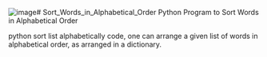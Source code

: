 ![image](https://github.com/premsbhalerao/Sort_Words_in_Alphabetical_Order/assets/114722173/9ae0fc4d-0548-4242-917f-5896a5e5e286)# Sort_Words_in_Alphabetical_Order
Python Program to Sort Words in Alphabetical Order

 python sort list alphabetically code, one can arrange a given list of words
 in alphabetical order, as arranged in a dictionary. 
